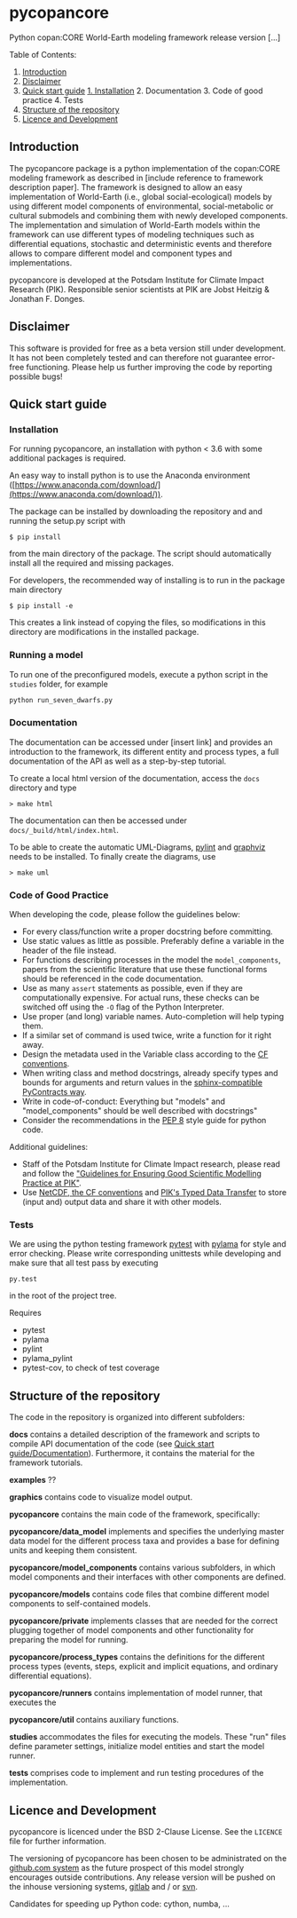 # pycopancore #


Python copan:CORE World-Earth modeling framework release version [...]

Table of Contents:

1. [Introduction](#introduction)
2. [Disclaimer](#disclaimer)
3. [Quick start guide](#quick-start-guide)
    [1. Installation](#installation)
    2. Documentation
    3. Code of good practice
    4. Tests
4. [Structure of the repository](#structure-of-the-repository)
5. [Licence and Development](#licence-and-development)

## Introduction

The pycopancore package is a python implementation of the copan:CORE modeling framework as described in [include reference to framework description paper]. The framework is designed to allow an easy implementation of World-Earth (i.e., global social-ecological) models by using different model components of environmental, social-metabolic or cultural submodels and combining them with newly developed components.
The implementation and simulation of World-Earth models within the framework can use  different types of modeling techniques such as differential equations, stochastic and deterministic events and therefore allows to compare different model and component types and implementations.

pycopancore is developed at the Potsdam Institute for Climate Impact Research (PIK). Responsible senior scientists at PIK are Jobst Heitzig & Jonathan F. Donges.

## Disclaimer

This software is provided for free as a beta version still under development. It has not been completely tested and can therefore not guarantee  error-free functioning. Please help us further improving the code by reporting possible bugs!

## Quick start guide

### Installation

For running pycopancore, an installation with python < 3.6 with some additional packages is required. 

An easy way to install python is to use the Anaconda environment ([https://www.anaconda.com/download/](https://www.anaconda.com/download/)).

The package can be installed by downloading the repository and and running the setup.py script with

```
$ pip install
```
from the main directory of the package. The script should automatically install all the required and missing packages.

For developers, the recommended way of installing is to run in the package main directory

```
$ pip install -e
```

This creates a link instead of copying the files, so modifications in this directory are modifications in the installed package.

### Running a model

To run one of the preconfigured models, execute a python script in the `studies` folder, for example
```bash
python run_seven_dwarfs.py
```

### Documentation

The documentation can be accessed under [insert link] and provides an introduction to the framework, its different entity and process types, a full documentation of the API as well as a step-by-step tutorial.

To create a local html version of the documentation, access the `docs` directory and type
```
> make html
```
The documentation can then be accessed under `docs/_build/html/index.html`.

To be able to create the automatic UML-Diagrams, [pylint](https://www.pylint.org/) and [graphviz](http://www.graphviz.org/) needs to be installed. To finally create the diagrams, use
```
> make uml
```

### Code of Good Practice

When developing the code, please follow the guidelines below:
* For every class/function write a proper docstring before committing.
* Use static values as little as possible. Preferably define a variable in the header of the file instead.
* For functions describing processes in the model the `model_components`, papers from the scientific literature that use these functional forms should be referenced in the code documentation.
* Use as many `assert` statements as possible, even if they are computationally expensive. For actual runs, these checks can be switched off using the `-O` flag of the Python Interpreter.
* Use proper (and long) variable names. Auto-completion will help typing them.
* If a similar set of command is used twice, write a function for it right away.
* Design the metadata used in the Variable class according to the [CF conventions](http://cfconventions.org/).
* When writing class and method docstrings, already specify types and bounds for arguments and return values in the [sphinx-compatible PyContracts way](https://andreacensi.github.io/contracts/).
* Write in code-of-conduct: Everything but "models" and "model_components" should be well described with docstrings"
* Consider the recommendations in the [PEP 8](https://www.python.org/dev/peps/pep-0008/) style guide for python code.

Additional guidelines:
* Staff of the Potsdam Institute for Climate Impact research, please read and follow the ["Guidelines for Ensuring Good Scientific Modelling Practice at PIK"](https://www.pik-potsdam.de/intranet/scientific-life-pik/modelling-strategy).
* Use [NetCDF, the CF conventions](http://cfconventions.org/) and [PIK's Typed Data Transfer](https://www.pik-potsdam.de/research/transdisciplinary-concepts-and-methods/tools/tdt/tdt) to store (input and) output data and share it with other models.

### Tests
We are using the python testing framework [pytest](http://pytest.org/latest/) with [pylama](https://github.com/klen/pylama) for style and error checking. Please write corresponding unittests while developing and make sure that all test pass by executing
```
py.test
```
in the root of the project tree.

Requires
* pytest
* pylama
* pylint
* pylama_pylint
* pytest-cov, to check of test coverage

## Structure of the repository

The code in the repository is organized into different subfolders:

**docs** contains a detailed description of the framework and scripts to compile API documentation of the code (see [Quick start guide/Documentation](#documentation)). Furthermore, it contains the material for the framework tutorials.

**examples** ??

**graphics** contains code to visualize model output.
 
**pycopancore** contains the main code of the framework, specifically:

**pycopancore/data_model** implements and specifies the underlying master data model for the different process taxa and provides a base for defining units and keeping them consistent.

**pycopancore/model_components** contains various subfolders, in which model components and their interfaces with other components are defined.

**pycopancore/models** contains code files that combine different model components to self-contained models. 

**pycopancore/private** implements classes that are needed for the correct plugging together of model components and other functionality for preparing the model for running. 

**pycopancore/process_types** contains the definitions for the different process types (events, steps, explicit and implicit equations, and ordinary differential equations).

**pycopancore/runners** contains implementation of model runner, that executes the 

**pycopancore/util** contains auxiliary functions.

**studies** accommodates the files for executing the models. These "run" files define parameter settings, initialize model entities and start the model runner.

**tests** comprises code to implement and run testing procedures of the implementation.

## Licence and Development

pycopancore is licenced under the BSD 2-Clause License.
See the `LICENCE` file for further information.

The versioning of pycopancore has been chosen to be administrated on the [github.com system](http://github.com/) as the future prospect of this model strongly encourages outside contributions. Any release version will be pushed on the inhouse versioning systems, [gitlab](http://gitlab.pik-potsdam.de/) and / or [svn](https://www.pik-potsdam.de/services/it/core/software-repositories/subversion/subversion).

Candidates for speeding up Python code: cython, numba, ...

